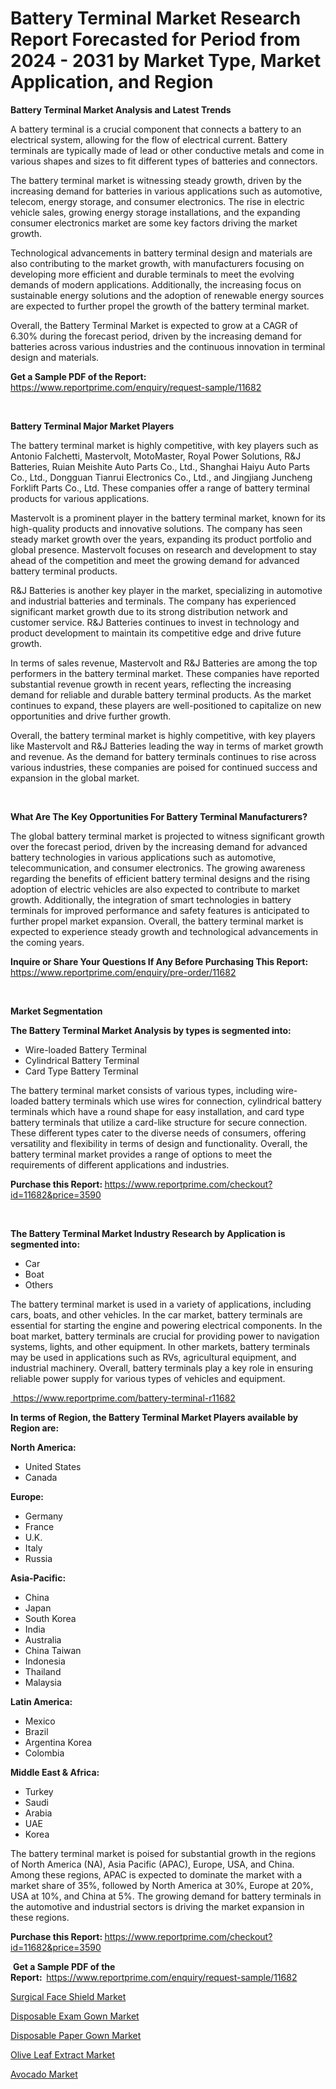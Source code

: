 <p><h1>Battery Terminal Market Research Report Forecasted for Period from 2024 -  2031 by Market Type, Market Application, and Region</h1></p><p><strong>Battery Terminal Market Analysis and Latest Trends</strong></p>
<p><p>A battery terminal is a crucial component that connects a battery to an electrical system, allowing for the flow of electrical current. Battery terminals are typically made of lead or other conductive metals and come in various shapes and sizes to fit different types of batteries and connectors.</p><p>The battery terminal market is witnessing steady growth, driven by the increasing demand for batteries in various applications such as automotive, telecom, energy storage, and consumer electronics. The rise in electric vehicle sales, growing energy storage installations, and the expanding consumer electronics market are some key factors driving the market growth.</p><p>Technological advancements in battery terminal design and materials are also contributing to the market growth, with manufacturers focusing on developing more efficient and durable terminals to meet the evolving demands of modern applications. Additionally, the increasing focus on sustainable energy solutions and the adoption of renewable energy sources are expected to further propel the growth of the battery terminal market.</p><p>Overall, the Battery Terminal Market is expected to grow at a CAGR of 6.30% during the forecast period, driven by the increasing demand for batteries across various industries and the continuous innovation in terminal design and materials.</p></p>
<p><strong>Get a Sample PDF of the Report:&nbsp;</strong> <a href="https://www.reportprime.com/enquiry/request-sample/11682">https://www.reportprime.com/enquiry/request-sample/11682</a></p>
<p>&nbsp;</p>
<p><strong>Battery Terminal Major Market Players</strong></p>
<p><p>The battery terminal market is highly competitive, with key players such as Antonio Falchetti, Mastervolt, MotoMaster, Royal Power Solutions, R&J Batteries, Ruian Meishite Auto Parts Co., Ltd., Shanghai Haiyu Auto Parts Co., Ltd., Dongguan Tianrui Electronics Co., Ltd., and Jingjiang Juncheng Forklift Parts Co., Ltd. These companies offer a range of battery terminal products for various applications.</p><p>Mastervolt is a prominent player in the battery terminal market, known for its high-quality products and innovative solutions. The company has seen steady market growth over the years, expanding its product portfolio and global presence. Mastervolt focuses on research and development to stay ahead of the competition and meet the growing demand for advanced battery terminal products.</p><p>R&J Batteries is another key player in the market, specializing in automotive and industrial batteries and terminals. The company has experienced significant market growth due to its strong distribution network and customer service. R&J Batteries continues to invest in technology and product development to maintain its competitive edge and drive future growth.</p><p>In terms of sales revenue, Mastervolt and R&J Batteries are among the top performers in the battery terminal market. These companies have reported substantial revenue growth in recent years, reflecting the increasing demand for reliable and durable battery terminal products. As the market continues to expand, these players are well-positioned to capitalize on new opportunities and drive further growth.</p><p>Overall, the battery terminal market is highly competitive, with key players like Mastervolt and R&J Batteries leading the way in terms of market growth and revenue. As the demand for battery terminals continues to rise across various industries, these companies are poised for continued success and expansion in the global market.</p></p>
<p>&nbsp;</p>
<p><strong>What Are The Key Opportunities For Battery Terminal Manufacturers?</strong></p>
<p><p>The global battery terminal market is projected to witness significant growth over the forecast period, driven by the increasing demand for advanced battery technologies in various applications such as automotive, telecommunication, and consumer electronics. The growing awareness regarding the benefits of efficient battery terminal designs and the rising adoption of electric vehicles are also expected to contribute to market growth. Additionally, the integration of smart technologies in battery terminals for improved performance and safety features is anticipated to further propel market expansion. Overall, the battery terminal market is expected to experience steady growth and technological advancements in the coming years.</p></p>
<p><strong>Inquire or Share Your Questions If Any Before Purchasing This Report:</strong> <a href="https://www.reportprime.com/enquiry/pre-order/11682">https://www.reportprime.com/enquiry/pre-order/11682</a></p>
<p>&nbsp;</p>
<p><strong>Market Segmentation</strong></p>
<p><strong>The Battery Terminal Market Analysis by types is segmented into:</strong></p>
<p><ul><li>Wire-loaded Battery Terminal</li><li>Cylindrical Battery Terminal</li><li>Card Type Battery Terminal</li></ul></p>
<p><p>The battery terminal market consists of various types, including wire-loaded battery terminals which use wires for connection, cylindrical battery terminals which have a round shape for easy installation, and card type battery terminals that utilize a card-like structure for secure connection. These different types cater to the diverse needs of consumers, offering versatility and flexibility in terms of design and functionality. Overall, the battery terminal market provides a range of options to meet the requirements of different applications and industries.</p></p>
<p><strong>Purchase this Report:&nbsp;</strong><a href="https://www.reportprime.com/checkout?id=11682&price=3590">https://www.reportprime.com/checkout?id=11682&price=3590</a></p>
<p>&nbsp;</p>
<p><strong>The Battery Terminal Market Industry Research by Application is segmented into:</strong></p>
<p><ul><li>Car</li><li>Boat</li><li>Others</li></ul></p>
<p><p>The battery terminal market is used in a variety of applications, including cars, boats, and other vehicles. In the car market, battery terminals are essential for starting the engine and powering electrical components. In the boat market, battery terminals are crucial for providing power to navigation systems, lights, and other equipment. In other markets, battery terminals may be used in applications such as RVs, agricultural equipment, and industrial machinery. Overall, battery terminals play a key role in ensuring reliable power supply for various types of vehicles and equipment.</p></p>
<p><a href="https://www.reportprime.com/battery-terminal-r11682">&nbsp;https://www.reportprime.com/battery-terminal-r11682</a></p>
<p><strong>In terms of Region, the Battery Terminal Market Players available by Region are:</strong></p>
<p>
    <p> <strong> North America: </strong>
        <ul>
            <li>United States</li>
            <li>Canada</li>
        </ul>
        </p> 
    <p> <strong> Europe: </strong>
        <ul>
            <li>Germany</li>
            <li>France</li>
            <li>U.K.</li>
            <li>Italy</li>
            <li>Russia</li>
        </ul>
        </p> 
    <p> <strong> Asia-Pacific: </strong>
        <ul>
            <li>China</li>
            <li>Japan</li>
            <li>South Korea</li>
            <li>India</li>
            <li>Australia</li>
            <li>China Taiwan</li>
            <li>Indonesia</li>
            <li>Thailand</li>
            <li>Malaysia</li>
        </ul>
        </p> 
    <p> <strong> Latin America: </strong>
        <ul>
            <li>Mexico</li>
            <li>Brazil</li>
            <li>Argentina Korea</li>
            <li>Colombia</li>
        </ul>
        </p> 
    <p> <strong> Middle East & Africa: </strong>
        <ul>
            <li>Turkey</li>
            <li>Saudi</li>
            <li>Arabia</li>
            <li>UAE</li>
            <li>Korea</li>
        </ul>
    </p>
    </p>
<p><p>The battery terminal market is poised for substantial growth in the regions of North America (NA), Asia Pacific (APAC), Europe, USA, and China. Among these regions, APAC is expected to dominate the market with a market share of 35%, followed by North America at 30%, Europe at 20%, USA at 10%, and China at 5%. The growing demand for battery terminals in the automotive and industrial sectors is driving the market expansion in these regions.</p></p>
<p><strong>Purchase this Report: </strong><a href="https://www.reportprime.com/checkout?id=11682&price=3590">https://www.reportprime.com/checkout?id=11682&price=3590</a></p>
<p>&nbsp;<strong>Get a Sample PDF of the Report:&nbsp;&nbsp;</strong><a href="https://www.reportprime.com/enquiry/request-sample/11682">https://www.reportprime.com/enquiry/request-sample/11682</a></p>
<p><strong></strong></p>
<p><p><a href="https://medium.com/@kathleenjacksond65/surgical-face-shield-market-forecast-global-market-trends-and-analysis-from-2024-to-2031-covered-a8a9cc468b8e">Surgical Face Shield Market</a></p><p><a href="https://medium.com/@kathleenjacksond65/disposable-exam-gown-market-size-share-trends-analysis-report-by-end-use-adult-pediatric-by-420063569cfc">Disposable Exam Gown Market</a></p><p><a href="https://medium.com/@kathleenjacksond65/global-disposable-paper-gown-market-opportunities-and-forecast-for-period-from-2024-to-2031-2c853ee6cfdb">Disposable Paper Gown Market</a></p><p><a href="https://github.com/JosephMorgnlvXXff/Market-Research-Report-List-1/blob/main/olive-leaf-extract-market.md">Olive Leaf Extract Market</a></p><p><a href="https://github.com/ochgvvcj16/Market-Research-Report-List-1/blob/main/avocado-market.md">Avocado Market</a></p></p>